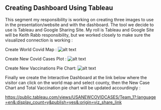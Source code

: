 ## Creating Dashboard Using Tableau
This segment my responsibility is working on creating three images to use in the presentation/website and with the dashboard. The tool we decide to use is Tableau and Google Sharing Site. My roll is Tableau and Google Site will be Keith Rabb responsibility, but we worked closely to make sure the  visualized connection is working :

Create World Covid Map  : 
 ![alt text][Image1]
  
 [Image1]: https://github.com/luke-c-newell/Final_Project/blob/ttan0408/segment-2/Interactive_World_Wide_Covid_Map.PNG "Create World Covid Map"
 
Create New Covid Cases Plot  : 
 ![alt text][Image2]
  
 [Image2]: https://github.com/luke-c-newell/Final_Project/blob/ttan0408/segment-2/World_New_Covid_Cases_Plot.PNG "Create New Covid Cases Plot" 
 
 Create New Vaccinations Pie Chart:
 ![alt text][Image3]
  
 [Image3]: https://github.com/luke-c-newell/Final_Project/blob/ttan0408/segment-2/World_New_Vaccination_Cases_Plot.PNG "Create New Vaccinations Pie Chart" 

Finally we create the Interactive Dashboard at the link below where the visitor can click on the world map and select county, then the New Case Chart and Total Vaccination pie chart will be updated accourdingly :

https://public.tableau.com/views/USANEWCOVIDCASES/Team_1?:language=en&:display_count=y&publish=yes&:origin=viz_share_link

